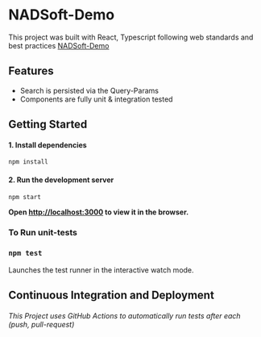 # NADSoft-Demo

This project was built with React, Typescript following web standards and best practices
[NADSoft-Demo](https://)

## Features

* Search is persisted via the Query-Params
* Components are fully unit & integration tested

## Getting Started

#### 1. Install dependencies

`npm install`

#### 2. Run the development server

`npm start`

**Open [http://localhost:3000](http://localhost:3000) to view it in the browser.**

### To Run unit-tests

### `npm test`

Launches the test runner in the interactive watch mode.

## Continuous Integration and Deployment

###### This Project uses GitHub Actions to automatically run tests after each (push, pull-request)
